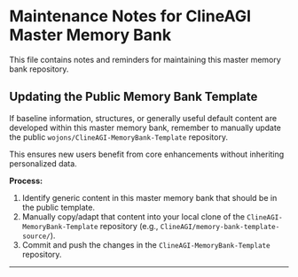 # Maintenance Notes for ClineAGI Master Memory Bank

This file contains notes and reminders for maintaining this master memory bank repository.

## Updating the Public Memory Bank Template

If baseline information, structures, or generally useful default content are developed within this master memory bank, remember to manually update the public `wojons/ClineAGI-MemoryBank-Template` repository.

This ensures new users benefit from core enhancements without inheriting personalized data.

**Process:**
1. Identify generic content in this master memory bank that should be in the public template.
2. Manually copy/adapt that content into your local clone of the `ClineAGI-MemoryBank-Template` repository (e.g., `ClineAGI/memory-bank-template-source/`).
3. Commit and push the changes in the `ClineAGI-MemoryBank-Template` repository.

---
